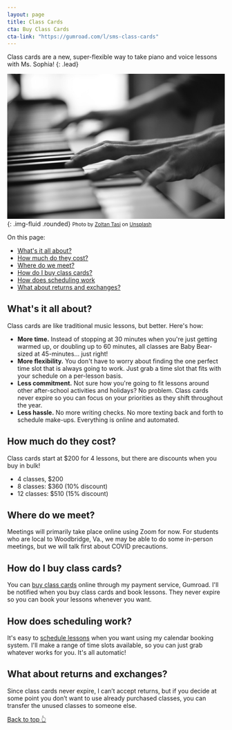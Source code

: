 ```yaml
---
layout: page
title: Class Cards
cta: Buy Class Cards
cta-link: "https://gumroad.com/l/sms-class-cards"
---
```

Class cards are a new, super-flexible way to take piano and voice lessons with Ms. Sophia!
{: .lead}

![Hands on piano keys](assets/img/piano-hands-1.jpg){: .img-fluid .rounded}
<small class="d-block text-right"><span>Photo by <a href="https://unsplash.com/@zoltantasi?utm_source=unsplash&amp;utm_medium=referral&amp;utm_content=creditCopyText">Zoltan Tasi</a> on <a href="https://unsplash.com/s/photos/piano-hands?utm_source=unsplash&amp;utm_medium=referral&amp;utm_content=creditCopyText">Unsplash</a></span></small>

On this page:
- [What's it all about?](#whats-it-all-about)
- [How much do they cost?](#how-much-do-they-cost)
- [Where do we meet?](#where-do-we-meet)
- [How do I buy class cards?](#how-do-i-buy-class-cards)
- [How does scheduling work](#how-does-scheduling-work)
- [What about returns and exchanges?](#what-about-returns-and-exchanges)

## What's it all about?
Class cards are like traditional music lessons, but better. Here's how:
- **More time.** Instead of stopping at 30 minutes when you're just getting warmed up, or doubling up to 60 minutes, all classes are Baby Bear-sized at 45-minutes… just right!
- **More flexibility.** You don't have to worry about finding the one perfect time slot that is always going to work. Just grab a time slot that fits with your schedule on a per-lesson basis.
- **Less commitment.** Not sure how you're going to fit lessons around other after-school activities and holidays? No problem. Class cards never expire so you can focus on your priorities as they shift throughout the year.
- **Less hassle.** No more writing checks. No more texting back and forth to schedule make-ups. Everything is online and automated.

## How much do they cost?
Class cards start at $200 for 4 lessons, but there are discounts when you buy in bulk!
- 4 classes, $200
- 8 classes: $360 (10% discount)
- 12 classes: $510 (15% discount)

## Where do we meet?

Meetings will primarily take place online using Zoom for now. For students who are local to Woodbridge, Va., we may be able to do some in-person meetings, but we will talk first about COVID precautions.

## How do I buy class cards?
You can <a href="https://gumroad.com/l/sms-class-cards">buy class cards</a> online through my payment service, Gumroad. I'll be notified when you buy class cards and book lessons. They never expire so you can book your lessons whenever you want.

## How does scheduling work?
It's easy to <a href="https://calendly.com/sophiamusicstudio/45-minute-class/">schedule lessons</a> when you want using my calendar booking system. I'll make a range of time slots available, so you can just grab whatever works for you. It's all automatic!

## What about returns and exchanges?
Since class cards never expire, I can’t accept returns, but if you decide at some point you don’t want to use already purchased classes, you can transfer the unused classes to someone else.

[Back to top 👆](#)